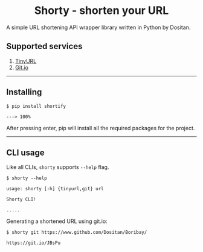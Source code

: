 <h1 align="center">
    Shorty - shorten your URL
</h1>

A simple URL shortening API wrapper library written in Python by Dositan.

## Supported services
1. [TinyURL](https://tinyurl.com)
2. [Git.io](https://git.io)

-----

## Installing
```console
$ pip install shortify

---> 100%
```

After pressing enter, pip will install all the required packages for the project.

</div>

-----

## CLI usage
Like all CLIs, `shorty` supports `--help` flag.
```console
$ shorty --help

usage: shorty [-h] {tinyurl,git} url

Shorty CLI!

.....
```

Generating a shortened URL using git.io:
```console
$ shorty git https://www.github.com/Dositan/Boribay/

https://git.io/JBsPu
```
